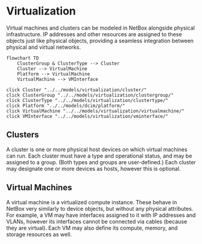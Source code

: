 # Virtualization

Virtual machines and clusters can be modeled in NetBox alongside physical infrastructure. IP addresses and other resources are assigned to these objects just like physical objects, providing a seamless integration between physical and virtual networks.

```mermaid
flowchart TD
    ClusterGroup & ClusterType --> Cluster
    Cluster --> VirtualMachine
    Platform --> VirtualMachine
    VirtualMachine --> VMInterface

click Cluster "../../models/virtualization/cluster/"
click ClusterGroup "../../models/virtualization/clustergroup/"
click ClusterType "../../models/virtualization/clustertype/"
click Platform "../../models/dcim/platform/"
click VirtualMachine "../../models/virtualization/virtualmachine/"
click VMInterface "../../models/virtualization/vminterface/"
```

## Clusters

A cluster is one or more physical host devices on which virtual machines can run. Each cluster must have a type and operational status, and may be assigned to a group. (Both types and groups are user-defined.) Each cluster may designate one or more devices as hosts, however this is optional.

## Virtual Machines

A virtual machine is a virtualized compute instance. These behave in NetBox very similarly to device objects, but without any physical attributes. For example, a VM may have interfaces assigned to it with IP addresses and VLANs, however its interfaces cannot be connected via cables (because they are virtual). Each VM may also define its compute, memory, and storage resources as well.
